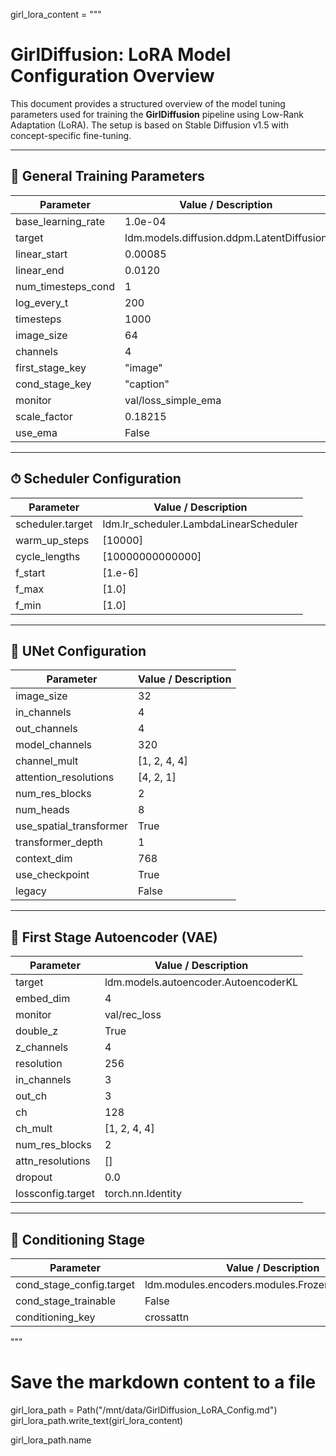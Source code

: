 girl_lora_content = """
# GirlDiffusion: LoRA Model Configuration Overview

This document provides a structured overview of the model tuning parameters used for training the **GirlDiffusion** pipeline using Low-Rank Adaptation (LoRA). The setup is based on Stable Diffusion v1.5 with concept-specific fine-tuning.

---

## 🧠 General Training Parameters

| Parameter               | Value / Description                            |
|-------------------------|------------------------------------------------|
| base_learning_rate      | 1.0e-04                                        |
| target                  | ldm.models.diffusion.ddpm.LatentDiffusion     |
| linear_start            | 0.00085                                        |
| linear_end              | 0.0120                                         |
| num_timesteps_cond      | 1                                              |
| log_every_t             | 200                                            |
| timesteps               | 1000                                           |
| image_size              | 64                                             |
| channels                | 4                                              |
| first_stage_key         | "image"                                        |
| cond_stage_key          | "caption"                                      |
| monitor                 | val/loss_simple_ema                            |
| scale_factor            | 0.18215                                        |
| use_ema                 | False                                          |

---

## ⏱ Scheduler Configuration

| Parameter               | Value / Description                            |
|-------------------------|------------------------------------------------|
| scheduler.target        | ldm.lr_scheduler.LambdaLinearScheduler         |
| warm_up_steps           | [10000]                                        |
| cycle_lengths           | [10000000000000]                               |
| f_start                 | [1.e-6]                                        |
| f_max                   | [1.0]                                          |
| f_min                   | [1.0]                                          |

---

## 🧩 UNet Configuration

| Parameter                   | Value / Description                         |
|-----------------------------|---------------------------------------------|
| image_size                  | 32                                           |
| in_channels                 | 4                                            |
| out_channels                | 4                                            |
| model_channels              | 320                                          |
| channel_mult                | [1, 2, 4, 4]                                 |
| attention_resolutions       | [4, 2, 1]                                    |
| num_res_blocks              | 2                                            |
| num_heads                   | 8                                            |
| use_spatial_transformer     | True                                         |
| transformer_depth           | 1                                            |
| context_dim                 | 768                                          |
| use_checkpoint              | True                                         |
| legacy                      | False                                        |

---

## 🎨 First Stage Autoencoder (VAE)

| Parameter                   | Value / Description                         |
|-----------------------------|---------------------------------------------|
| target                      | ldm.models.autoencoder.AutoencoderKL        |
| embed_dim                   | 4                                            |
| monitor                     | val/rec_loss                                 |
| double_z                    | True                                         |
| z_channels                  | 4                                            |
| resolution                  | 256                                          |
| in_channels                 | 3                                            |
| out_ch                      | 3                                            |
| ch                          | 128                                          |
| ch_mult                     | [1, 2, 4, 4]                                 |
| num_res_blocks              | 2                                            |
| attn_resolutions            | []                                           |
| dropout                     | 0.0                                          |
| lossconfig.target           | torch.nn.Identity                            |

---

## 🧾 Conditioning Stage

| Parameter                   | Value / Description                         |
|-----------------------------|---------------------------------------------|
| cond_stage_config.target    | ldm.modules.encoders.modules.FrozenCLIPEmbedder |
| cond_stage_trainable        | False                                       |
| conditioning_key            | crossattn                                   |
"""

# Save the markdown content to a file
girl_lora_path = Path("/mnt/data/GirlDiffusion_LoRA_Config.md")
girl_lora_path.write_text(girl_lora_content)

girl_lora_path.name

